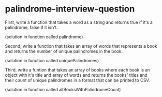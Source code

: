 # palindrome-interview-question

First, write a function that takes a word as a string and returns true if it's a palindrome, false if it isn't. 

(solution in function called palindrome)

Second, write a function that takes an array of words that represents a book and returns the number of unique palindromes in the book.

(solution in function called uniquePalindromes)

Third, write a funtion that takes an array of books where each book is an object with it's title and array of words and returns the books' titles and their count of unique palindromes in a format that can be printed to CSV. 

(solution in function called allBooksWithPalindromeCount)
